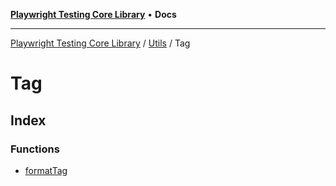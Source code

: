 [**Playwright Testing Core Library**](../../../../README.md) • **Docs**

***

[Playwright Testing Core Library](../../../../README.md) / [Utils](../../README.md) / Tag

# Tag

## Index

### Functions

- [formatTag](functions/formatTag.md)
